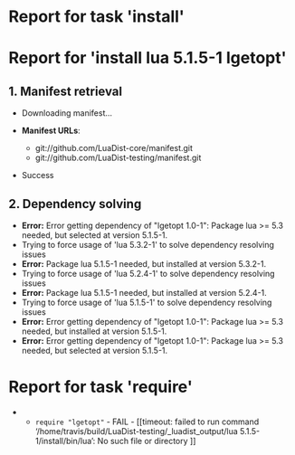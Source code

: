 # Report for task 'install'

# Report for 'install lua 5.1.5-1 lgetopt'


## 1. Manifest retrieval

- Downloading manifest...

- **Manifest URLs**:
    - git://github.com/LuaDist-core/manifest.git
    - git://github.com/LuaDist-testing/manifest.git
- Success

## 2. Dependency solving

- **Error:** Error getting dependency of "lgetopt 1.0-1": Package lua >= 5.3 needed, but selected at version 5.1.5-1.
- Trying to force usage of 'lua 5.3.2-1' to solve dependency resolving issues
- **Error:** Package lua 5.1.5-1 needed, but installed at version 5.3.2-1.
- Trying to force usage of 'lua 5.2.4-1' to solve dependency resolving issues
- **Error:** Package lua 5.1.5-1 needed, but installed at version 5.2.4-1.
- Trying to force usage of 'lua 5.1.5-1' to solve dependency resolving issues
- **Error:** Error getting dependency of "lgetopt 1.0-1": Package lua >= 5.3 needed, but installed at version 5.1.5-1.
- **Error:** Error getting dependency of "lgetopt 1.0-1": Package lua >= 5.3 needed, but selected at version 5.1.5-1.

# Report for task 'require'

 -  - `require "lgetopt"` - FAIL - [[timeout: failed to run command ‘/home/travis/build/LuaDist-testing/_luadist_output/lua 5.1.5-1/install/bin/lua’: No such file or directory
]]

